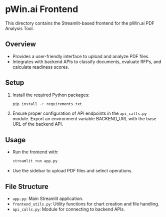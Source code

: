 # pWin.ai Frontend

This directory contains the Streamlit-based frontend for the pWin.ai PDF Analysis Tool.

## Overview

- Provides a user-friendly interface to upload and analyze PDF files.
- Integrates with backend APIs to classify documents, evaluate RFPs, and calculate readiness scores.

## Setup

1. Install the required Python packages:
   ```bash
   pip install -r requirements.txt
   ```
2. Ensure proper configuration of API endpoints in the `api_calls.py` module. Export an environment variable BACKEND_URL with the base URL of the backend API.

## Usage

- Run the frontend with:
  ```bash
  streamlit run app.py
  ```
- Use the sidebar to upload PDF files and select operations.

## File Structure

- `app.py`: Main Streamlit application.
- `frontend_utils.py`: Utility functions for chart creation and file handling.
- `api_calls.py`: Module for connecting to backend APIs.
